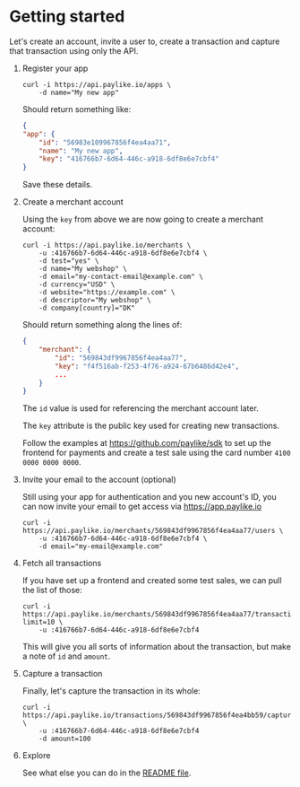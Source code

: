 # Getting started

Let's create an account, invite a user to, create a transaction and capture
that transaction using only the API.

1. Register your app

	```shell
	curl -i https://api.paylike.io/apps \
		-d name="My new app"
	```

	Should return something like:

	```json
	{
	"app": {
		"id": "56983e109967856f4ea4aa71",
		"name": "My new app",
		"key": "416766b7-6d64-446c-a918-6df8e6e7cbf4"
	}
	```

	Save these details.

2. Create a merchant account

	Using the `key` from above we are now going to create a merchant account:

	```shell
	curl -i https://api.paylike.io/merchants \
		-u :416766b7-6d64-446c-a918-6df8e6e7cbf4 \
		-d test="yes" \
		-d name="My webshop" \
		-d email="my-contact-email@example.com" \
		-d currency="USD" \
		-d website="https://example.com" \
		-d descriptor="My webshop" \
		-d company[country]="DK"
	```

	Should return something along the lines of:

	```json
	{
		"merchant": {
			"id": "569843df9967856f4ea4aa77",
			"key": "f4f516ab-f253-4f76-a924-67b6486d42e4",
			...
		}
	}
	```

	The `id` value is used for referencing the merchant account later.

	The `key` attribute is the public key used for creating new transactions.

	Follow the examples at https://github.com/paylike/sdk to set up the
	frontend for payments and create a test sale using the card number `4100
	0000 0000 0000`.

3. Invite your email to the account (optional)

	Still using your app for authentication and you new account's ID, you can
	now invite your email to get access via https://app.paylike.io

	```shell
	curl -i https://api.paylike.io/merchants/569843df9967856f4ea4aa77/users \
		-u :416766b7-6d64-446c-a918-6df8e6e7cbf4 \
		-d email="my-email@example.com"
	```

4. Fetch all transactions

	If you have set up a frontend and created some test sales, we can pull the
	list of those:

	```shell
	curl -i https://api.paylike.io/merchants/569843df9967856f4ea4aa77/transactions?limit=10 \
		-u :416766b7-6d64-446c-a918-6df8e6e7cbf4
	```

	This will give you all sorts of information about the transaction, but
	make a note of `id` and `amount`.

5. Capture a transaction

	Finally, let's capture the transaction in its whole:

	```shell
	curl -i https://api.paylike.io/transactions/569843df9967856f4ea4bb59/captures \
		-u :416766b7-6d64-446c-a918-6df8e6e7cbf4
		-d amount=100
	```

6. Explore

	See what else you can do in the [README file](README.md).
